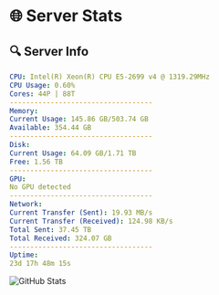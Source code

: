 # 🌐 Server Stats
## 🔍 Server Info
```yaml
CPU: Intel(R) Xeon(R) CPU E5-2699 v4 @ 1319.29MHz
CPU Usage: 0.60%
Cores: 44P | 88T
-----------------------------------
Memory:
Current Usage: 145.86 GB/503.74 GB
Available: 354.44 GB
-----------------------------------
Disk:
Current Usage: 64.09 GB/1.71 TB
Free: 1.56 TB
-----------------------------------
GPU:
No GPU detected
-----------------------------------
Network:
Current Transfer (Sent): 19.93 MB/s
Current Transfer (Received): 124.98 KB/s
Total Sent: 37.45 TB
Total Received: 324.07 GB
-----------------------------------
Uptime:
23d 17h 48m 15s
```
![GitHub Stats](https://img.shields.io/badge/Updated-2025-03-31_15:11:04-blue)